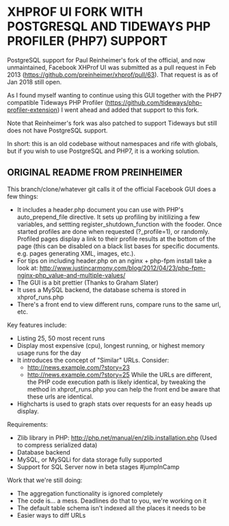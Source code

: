 XHPROF UI FORK WITH POSTGRESQL AND TIDEWAYS PHP PROFILER (PHP7) SUPPORT
=======================================================================

PostgreSQL support for Paul Reinheimer's fork of the official, and now unmaintained, Facebook XHProf UI was submitted as
a pull request in Feb 2013 (<https://github.com/preinheimer/xhprof/pull/63>). That request is as of Jan 2018 still open.

As I found myself wanting to continue using this GUI together with the PHP7 compatible Tideways PHP Profiler
(<https://github.com/tideways/php-profiler-extension>) I went ahead and added that support to this fork. 

Note that Reinheimer's fork was also patched to support Tideways but still does not have PostgreSQL support.

In short: this is an old codebase without namespaces and rife with globals, but if you wish to use PostgreSQL and PHP7,
it is a working solution.

ORIGINAL README FROM PREINHEIMER
--------------------------------

This branch/clone/whatever git calls it of the official Facebook GUI does a few things:

* It includes a header.php document you can use with PHP's
  auto\_prepend\_file directive. It sets up profiling by initilizing a few variables, and settting register_shutdown_function with the fooder. Once started profiles are done
  when requested (?\_profile=1), or randomly. Profiled pages display a link to
  their profile results at the bottom of the page (this can be disabled on a
  black list bases for specific documents. e.g. pages generating XML, images,
  etc.).
* For tips on including header.php on an nginx + php-fpm install take a look at: http://www.justincarmony.com/blog/2012/04/23/php-fpm-nginx-php_value-and-multiple-values/
* The GUI is a bit prettier (Thanks to Graham Slater)
* It uses a MySQL backend, the database schema is stored in xhprof\_runs.php
* There's a front end to view different runs, compare runs to the same url, etc.

Key features include:

* Listing 25, 50 most recent runs
* Display most expensive (cpu), longest running, or highest memory usage runs
  for the day
* It introduces the concept of "Similar" URLs. Consider:
  * http://news.example.com/?story=23
  * http://news.example.com/?story=25
  While the URLs are different, the PHP code execution path is likely identical,
  by tweaking the method in xhprof\_runs.php you can help the front end be aware
  that these urls are identical.
* Highcharts is used to graph stats over requests for an
  easy heads up display.

Requirements:

* Zlib library in PHP: <http://php.net/manual/en/zlib.installation.php>
  (Used to compress serialized data)
* Database backend
* MySQL, or MySQLi for data storage fully supported
* Support for SQL Server now in beta stages #jumpInCamp

Work that we're still doing:

* The aggregation functionality is ignored completely
* The code is... a mess. Deadlines do that to you, we're working on it
* The default table schema isn't indexed all the places it needs to be
* Easier ways to diff URLs
